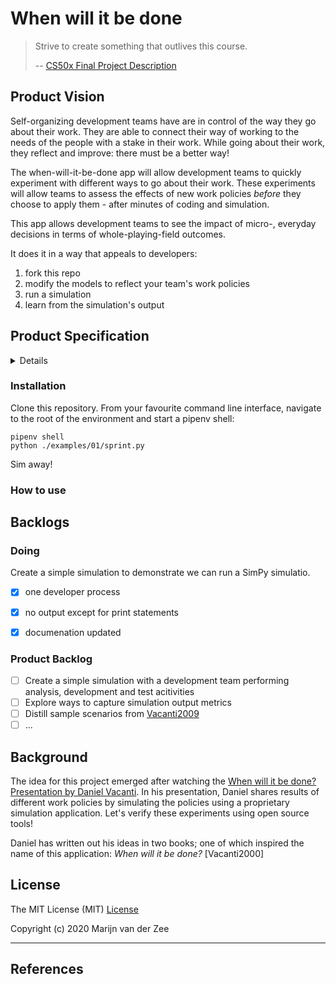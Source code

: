 # When will it be done

> Strive to create something that outlives this course.
>
> -- [CS50x Final Project Description]

## Product Vision

Self-organizing development teams have are in control of the way they go about their work.
They are able to connect their way of working
to the needs of the people with a stake in their work.
While going about their work, they reflect and improve: there must be a better way!

The when-will-it-be-done app will allow development teams to 
quickly experiment with different ways to go about their work.
These experiments will allow teams to assess the effects of new work policies
*before* they choose to apply them -
after minutes of coding and simulation.

This app allows development teams to 
see the impact of micro-, everyday decisions in terms of whole-playing-field outcomes.

It does it in a way that appeals to developers: 

 1. fork this repo
 1. modify the models to reflect your team's work policies
 1. run a simulation
 1. learn from the simulation's output

## Product Specification

<details>
(Nothing here yet, deliberatley left blank.
Once we finish items from our product backlog, 
this specification will fill up.)
</details>

### Installation

Clone this repository. From your favourite command line interface, 
navigate to the root of the environment and start a pipenv shell:

```
pipenv shell
python ./examples/01/sprint.py
```

Sim away!

### How to use

## Backlogs

### Doing

Create a simple simulation to demonstrate we can run a SimPy simulatio.

 * [x] one developer process
 * [x] no output except for print statements
 * [x] documenation updated


### Product Backlog

 * [ ] Create a simple simulation with a development team performing analysis, development and test acitivities
 * [ ] Explore ways to capture simulation output metrics
 * [ ] Distill sample scenarios from [Vacanti2009]
 * [ ] ...

## Background

The idea for this project emerged after watching the [When will it be done? Presentation by Daniel Vacanti].
In his presentation, Daniel shares results of different work policies by simulating the policies 
using a proprietary simulation application. Let's verify these experiments using open source tools!

Daniel has written out his ideas in two books; one of which inspired the name of this application:
_When will it be done?_ [Vacanti2000]

## License

The MIT License (MIT) [License]

Copyright (c) 2020 Marijn van der Zee

---

## References

 [CS50x Final Project Description]: https://cs50.harvard.edu/x/2020/project/
 [When will it be done? Presentation by Daniel Vacanti]: https://vimeo.com/239539858
 [Vacanti2009]: https://leanpub.com/whenwillitbedone
 [SimPy]: https://simpy.readthedocs.io/
 [License]: ./LICENSE
